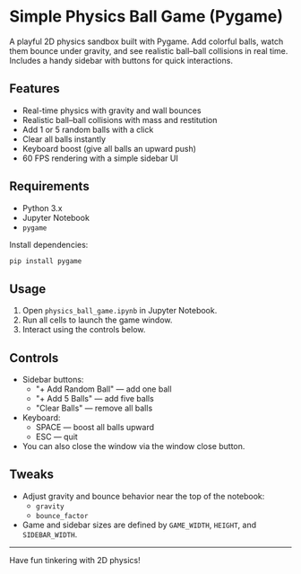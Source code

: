 # Simple Physics Ball Game (Pygame)

A playful 2D physics sandbox built with Pygame. Add colorful balls, watch them bounce under gravity, and see realistic ball–ball collisions in real time. Includes a handy sidebar with buttons for quick interactions.

## Features

- Real-time physics with gravity and wall bounces
- Realistic ball–ball collisions with mass and restitution
- Add 1 or 5 random balls with a click
- Clear all balls instantly
- Keyboard boost (give all balls an upward push)
- 60 FPS rendering with a simple sidebar UI

## Requirements

- Python 3.x
- Jupyter Notebook
- `pygame`

Install dependencies:
```bash
pip install pygame
```

## Usage

1. Open `physics_ball_game.ipynb` in Jupyter Notebook.
2. Run all cells to launch the game window.
3. Interact using the controls below.

## Controls

- Sidebar buttons:
  - "+ Add Random Ball" — add one ball
  - "+ Add 5 Balls" — add five balls
  - "Clear Balls" — remove all balls
- Keyboard:
  - SPACE — boost all balls upward
  - ESC — quit
- You can also close the window via the window close button.

## Tweaks

- Adjust gravity and bounce behavior near the top of the notebook:
  - `gravity`
  - `bounce_factor`
- Game and sidebar sizes are defined by `GAME_WIDTH`, `HEIGHT`, and `SIDEBAR_WIDTH`.

---

Have fun tinkering with 2D physics!
